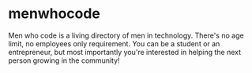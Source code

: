 # menwhocode
Men who code is a living directory of men in technology. There's no age limit, no employees only requirement. You can be a student or an entrepreneur, but most importantly you're interested in helping the next person growing in the community!
